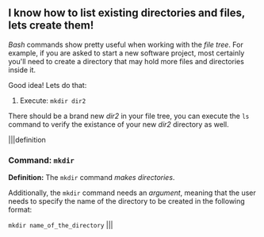 ## I know how to list existing directories and files, lets create them!

_Bash_ commands show pretty useful when working with the _file tree_. For example, if you are asked to start a new software project, most certainly you'll need to create a directory that may hold more files and directories inside it.

Good idea! Lets do that:

1. Execute: `mkdir dir2`

There should be a brand new _dir2_ in your file tree, you can execute the `ls` command to verify the existance of your new _dir2_ directory as well.

|||definition
### Command: `mkdir`
__Definition:__
The `mkdir` command _makes directories_. 

Additionally, the `mkdir` command needs an _argument_, meaning that the user needs to specify the name of the directory to be created in the following format:

`mkdir name_of_the_directory`
|||